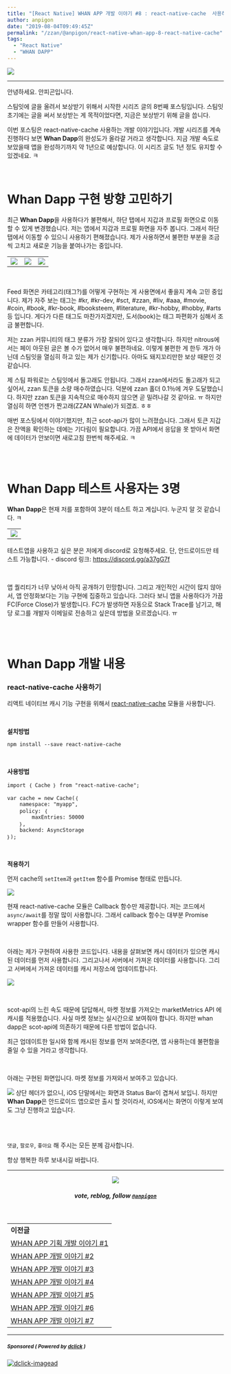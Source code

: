 ```yaml
---
title: "[React Native] WHAN APP 개발 이야기 #8 : react-native-cache  사용하기"
author: anpigon
date: "2019-08-04T09:49:45Z"
permalink: "/zzan/@anpigon/react-native-whan-app-8-react-native-cache"
tags:
  - "React Native"
  - "WHAN DAPP"
---
```

![](https://files.steempeak.com/file/steempeak/anpigon/PA0Z9o93-whan_dapp_dev.png)
***

안녕하세요. 안피곤입니다.

스팀잇에 글을 올려서 보상받기 위해서 시작한 시리즈 글의 8번째 포스팅입니다.  스팀잇 초기에는 글을 써서 보상받는 게 목적이었다면, 지금은 보상받기 위해 글을 씁니다. 

이번 포스팅은 react-native-cache  사용하는 개발 이야기입니다. 개발 시리즈를 계속 진행하다 보면 **Whan Dapp**의 완성도가 올라갈 거라고 생각합니다. 지금 개발 속도로 보았을때 앱을 완성하기까지 약 1년으로 예상합니다. 이 시리즈 글도 1년 정도 유지할 수 있겠네요. ㅋ

<br>

# Whan Dapp 구현 방향 고민하기

최근 **Whan Dapp**을 사용하다가 불편해서, 하단 탭에서 지갑과 프로필 화면으로 이동할 수 있게 변경했습니다. 저는 앱에서 지갑과 프로필 화면을 자주 봅니다. 그래서 하단 탭에서 이동할 수 있으니 사용하기 편해졌습니다. 제가 사용하면서 불편한 부분을 조금씩 고치고 새로운 기능을 붙여나가는 중입니다. 

||||
|-|-|-|
|![](https://files.steempeak.com/file/steempeak/anpigon/YKLqhAHB-KakaoTalk_Photo_2019-08-04-17-05-37.jpeg)|![](https://files.steempeak.com/file/steempeak/anpigon/NvXIP7ku-KakaoTalk_Photo_2019-08-04-17-05-32.jpeg)|![](https://files.steempeak.com/file/steempeak/anpigon/yTwZpDoG-KakaoTalk_Photo_2019-08-04-17-05-42.jpeg)|

<br>

Feed 화면은 카테고리(태그?)를 어떻게 구현하는 게 사용면에서 좋을지 계속 고민 중입니다. 제가 자주 보는 태그는 #kr, #kr-dev, #sct, #zzan, #liv, #aaa, #movie, #coin, #book, #kr-book, #booksteem, #literature, #kr-hobby, #hobby, #arts 등 입니다. 게다가 다른 태그도 마찬가지겠지만, 도서(book)는 태그 파편화가 심해서 조금 불편합니다.

저는 zzan 커뮤니티의 태그 분류가 가장 잘되어 있다고 생각합니다. 하지만 nitrous에서는 페이 아웃된 글은 볼 수가 없어서 매우 불편하네요. 이렇게 불편한 게 한두 개가 아닌데 스팀잇을 열심히 하고 있는 제가 신기합니다. 아마도 돼지꼬리만한 보상 때문인 것 같습니다. 

제 스팀 파워로는 스팀잇에서 돌고래도 안됩니다. 그래서 zzan에서라도 돌고래가 되고 싶어서, zzan 토큰을 소량 매수하였습니다. 덕분에  zzan 홀더 0.1％에 겨우 도달했습니다. 하지만 zzan 토큰을 지속적으로 매수하지 않으면 곧 밀려나갈 것 같아요. ㅠ 하지만 열심히 하면 언젠가 짠고래(ZZAN Whale)가 되겠죠. ㅎㅎ

매번 포스팅에서 이야기했지만, 최근 scot-api가 많이 느려졌습니다. 그래서 토큰 지갑은 잔액을 확인하는 데에는 기다림이 필요합니다. 가끔 API에서 응답을 못 받아서 화면에 데이터가 안보이면 새로고침 한번씩 해주세요. ㅋ

<br>
<br>

# Whan Dapp 테스트 사용자는 3명

**Whan Dapp**은 현재 저를 포함하여 3분이 테스트 하고 계십니다. 누군지 알 것 같습니다. ㅋ

||
|-|
|![](https://files.steempeak.com/file/steempeak/anpigon/8oSaPeAL-E18489E185B3E1848FE185B3E18485E185B5E186ABE18489E185A3E186BA202019-08-0420E1848BE185A9E18492E185AE205.07.57.png)|

 테스트앱을 사용하고 싶은 분은 저에게 discord로 요청해주세요. 단, 안드로이드만 테스트 가능합니다.
\- discord 링크: https://discord.gg/a37gG7f

<br>

앱 퀄리티가 너무 낮아서 아직 공개하기 민망합니다. 그리고 개인적인 시간이 많지 않아서, 앱 안정화보다는 기능 구현에 집중하고 있습니다. 그러다 보니 앱을 사용하다가 가끔  FC(Force Close)가 발생합니다. FC가 발생하면 자동으로 Stack Trace를 남기고, 해당 로그를 개발자 이메일로 전송하고 싶은데 방법을 모르겠습니다. ㅠ

<br>
<br>

# Whan Dapp 개발 내용

### react-native-cache  사용하기

리액트 네이티브 캐시 기능 구현을 위해서 [react-native-cache](https://github.com/timfpark/react-native-cache) 모듈을 사용합니다.

<br>

**설치방법**
```
npm install --save react-native-cache
```

<br>

**사용방법**
```
import ｛ Cache ｝ from "react-native-cache";

var cache = new Cache(｛
    namespace: "myapp",
    policy: ｛
        maxEntries: 50000
    ｝,
    backend: AsyncStorage
｝);
```

<br>

**적용하기**

먼저 cache의 `setItem`과 `getItem` 함수를 Promise 형태로 만듭니다.

![](https://files.steempeak.com/file/steempeak/anpigon/il6HDiaH-code1.png)

현재 react-native-cache 모듈은 Callback 함수만 제공합니다. 저는 코드에서`async/await`를 정말 많이 사용합니다. 그래서 callback 함수는 대부분 Promise wrapper 함수를 만들어 사용합니다.

<br>

아래는 제가 구현하여 사용한 코드입니다. 내용을 살펴보면 캐시 데이터가 있으면 캐시된 데이터를 먼저 사용합니다. 그리고나서 서버에서 가져온 데이터를 사용합니다. 그리고 서버에서 가져온 데이터를 캐시 저장소에 업데이트합니다.

![](https://files.steempeak.com/file/steempeak/anpigon/jV00fSYW-code2.png)

<br>

scot-api의 느린 속도 때문에 답답해서, 마켓 정보를 가져오는 marketMetrics API 에 캐시를 적용했습니다. 사실 마켓 정보는 실시간으로 보여줘야 합니다.  하지만 whan dapp은 scot-api에 의존하기 때문에 다른 방법이 없습니다. 

최근 업데이트한 일시와 함께 캐시된 정보를 먼저 보여준다면, 앱 사용하는데 불편함을 줄일 수 있을 거라고 생각합니다.

<br>

아래는 구현된 화면입니다. 마켓 정보를 가져와서 보여주고 있습니다. 

![](https://files.steempeak.com/file/steempeak/anpigon/TboXEPNx-2019-08-042017-46-34.2019-08-042017_47_31.gif)
상단 헤더가 없으니, iOS 단말에서는 화면과  Status Bar이 겹쳐서 보입니. 하지만 **Whan Dapp**은 안드로이드 앱으로만 출시 할 것이라서, iOS에서는 화면이 이렇게 보여도 그냥 진행하고 있습니다. 

<br>
<br>

 `댓글`, `팔로우`, `좋아요` 해 주시는 모든 분께 감사합니다.

항상 행복한 하루 보내시길 바랍니다.

***

<center><img src='https://steemitimages.com/400x0/https://cdn.steemitimages.com/DQmQmWhMN6zNrLmKJRKhvSScEgWZmpb8zCeE2Gray1krbv6/BC054B6E-6F73-46D0-88E4-C88EB8167037.jpeg'><h5>vote, reblog, follow <code><a href='https://steemit.com/@anpigon'>@anpigon</a></code></h5></center>

<br>

||
|-|
|**이전글**|
|[WHAN APP 기획 개발 이야기 #1](/sct/@anpigon/snax-whan-app)|
|[WHAN APP 개발 이야기 #2](/zzan/@anpigon/react-native-whan-app-2)|
|[WHAN APP 개발 이야기 #3](/test/@anpigon/20190709t020445612z)|
|[WHAN APP 개발 이야기 #4](/zzan/@anpigon/react-native-whan-app-4)|
|[WHAN APP 개발 이야기 #5](/zzan/@anpigon/react-native-whan-app-5)|
|[WHAN APP 개발 이야기 #6](/zzan/@anpigon/react-native-whan-app-6)|
|[WHAN APP 개발 이야기 #7](/zzan/@anpigon/20190721033641041z)|

---

#####  <sub> **Sponsored ( Powered by [dclick](https://www.dclick.io) )** </sub>
[![dclick-imagead](https://s3.ap-northeast-2.amazonaws.com/dclick/image/jacobyu/1560603830043.png)](https://api.dclick.io/v1/c?x=eyJhbGciOiJIUzI1NiIsInR5cCI6IkpXVCJ9.eyJjIjoiYW5waWdvbiIsInMiOiJyZWFjdC1uYXRpdmUtd2hhbi1hcHAtOC1yZWFjdC1uYXRpdmUtY2FjaGUiLCJhIjpbImktMzc2Il0sInVybCI6Imh0dHBzOi8vcGxheS5nb29nbGUuY29tL3N0b3JlL2FwcHMvZGV0YWlscz9pZD1jb20uYXBwLnNtLnNwZWFraW5nbWFzdGVyIiwiaWF0IjoxNTY0OTc3ODMzLCJleHAiOjE4ODAzMzc4MzN9.6P-0jc85Rv5Mk-eeFUYpVbvEGmwuoDmRe44pqKF3R6g)